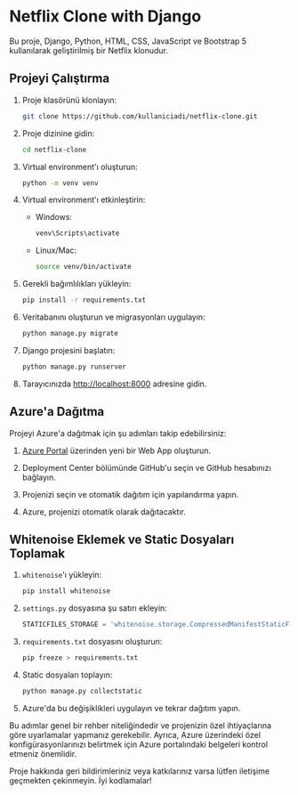 # Netflix Clone with Django

Bu proje, Django, Python, HTML, CSS, JavaScript ve Bootstrap 5 kullanılarak geliştirilmiş bir Netflix klonudur.

## Projeyi Çalıştırma

1. Proje klasörünü klonlayın:

    ```bash
    git clone https://github.com/kullaniciadi/netflix-clone.git
    ```

2. Proje dizinine gidin:

    ```bash
    cd netflix-clone
    ```

3. Virtual environment'ı oluşturun:

    ```bash
    python -m venv venv
    ```

4. Virtual environment'ı etkinleştirin:

    - Windows:

        ```bash
        venv\Scripts\activate
        ```

    - Linux/Mac:

        ```bash
        source venv/bin/activate
        ```

5. Gerekli bağımlılıkları yükleyin:

    ```bash
    pip install -r requirements.txt
    ```

6. Veritabanını oluşturun ve migrasyonları uygulayın:

    ```bash
    python manage.py migrate
    ```

7. Django projesini başlatın:

    ```bash
    python manage.py runserver
    ```

8. Tarayıcınızda [http://localhost:8000](http://localhost:8000) adresine gidin.

## Azure'a Dağıtma

Projeyi Azure'a dağıtmak için şu adımları takip edebilirsiniz:

1. [Azure Portal](https://portal.azure.com/) üzerinden yeni bir Web App oluşturun.

2. Deployment Center bölümünde GitHub'u seçin ve GitHub hesabınızı bağlayın.

3. Projenizi seçin ve otomatik dağıtım için yapılandırma yapın.

4. Azure, projenizi otomatik olarak dağıtacaktır.

## Whitenoise Eklemek ve Static Dosyaları Toplamak

1. `whitenoise`'ı yükleyin:

    ```bash
    pip install whitenoise
    ```

2. `settings.py` dosyasına şu satırı ekleyin:

    ```python
    STATICFILES_STORAGE = 'whitenoise.storage.CompressedManifestStaticFilesStorage'
    ```

3. `requirements.txt` dosyasını oluşturun:

    ```bash
    pip freeze > requirements.txt
    ```

4. Static dosyaları toplayın:

    ```bash
    python manage.py collectstatic
    ```

5. Azure'da bu değişiklikleri uygulayın ve tekrar dağıtım yapın.

Bu adımlar genel bir rehber niteliğindedir ve projenizin özel ihtiyaçlarına göre uyarlamalar yapmanız gerekebilir. Ayrıca, Azure üzerindeki özel konfigürasyonlarınızı belirtmek için Azure portalındaki belgeleri kontrol etmeniz önemlidir.

Proje hakkında geri bildirimleriniz veya katkılarınız varsa lütfen iletişime geçmekten çekinmeyin. İyi kodlamalar!

